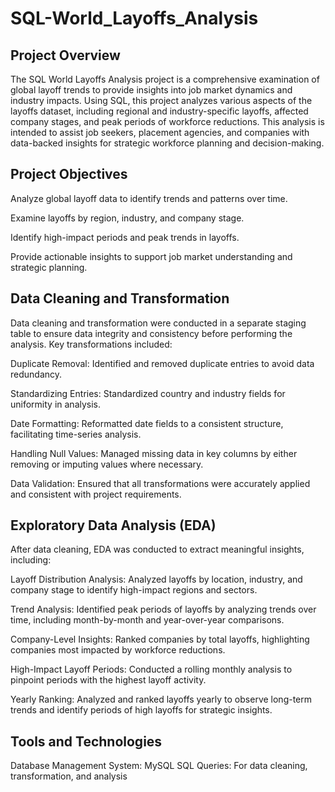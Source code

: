 # SQL-World_Layoffs_Analysis
## Project Overview
The SQL World Layoffs Analysis project is a comprehensive examination of global layoff trends to provide insights into job market dynamics and industry impacts. Using SQL, this project analyzes various aspects of the layoffs dataset, including regional and industry-specific layoffs, affected company stages, and peak periods of workforce reductions. This analysis is intended to assist job seekers, placement agencies, and companies with data-backed insights for strategic workforce planning and decision-making.

## Project Objectives
Analyze global layoff data to identify trends and patterns over time.

Examine layoffs by region, industry, and company stage.

Identify high-impact periods and peak trends in layoffs.

Provide actionable insights to support job market understanding and strategic planning.

## Data Cleaning and Transformation
Data cleaning and transformation were conducted in a separate staging table to ensure data integrity and consistency before performing the analysis. Key transformations included:

Duplicate Removal: Identified and removed duplicate entries to avoid data redundancy.

Standardizing Entries: Standardized country and industry fields for uniformity in analysis.

Date Formatting: Reformatted date fields to a consistent structure, facilitating time-series analysis.

Handling Null Values: Managed missing data in key columns by either removing or imputing values where necessary.

Data Validation: Ensured that all transformations were accurately applied and consistent with project requirements.


## Exploratory Data Analysis (EDA)
After data cleaning, EDA was conducted to extract meaningful insights, including:

Layoff Distribution Analysis: Analyzed layoffs by location, industry, and company stage to identify high-impact regions and sectors.

Trend Analysis: Identified peak periods of layoffs by analyzing trends over time, including month-by-month and year-over-year comparisons.

Company-Level Insights: Ranked companies by total layoffs, highlighting companies most impacted by workforce reductions.

High-Impact Layoff Periods: Conducted a rolling monthly analysis to pinpoint periods with the highest layoff activity.

Yearly Ranking: Analyzed and ranked layoffs yearly to observe long-term trends and identify periods of high layoffs for strategic insights.


## Tools and Technologies
Database Management System: MySQL
SQL Queries: For data cleaning, transformation, and analysis


